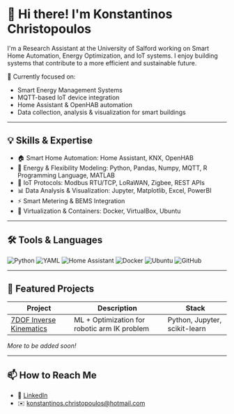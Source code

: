 # 👋 Hi there! I'm Konstantinos Christopoulos

I'm a Research Assistant at the University of Salford working on Smart Home Automation, Energy Optimization, and IoT systems. I enjoy building systems that contribute to a more efficient and sustainable future.

🔭 Currently focused on:
- Smart Energy Management Systems
- MQTT-based IoT device integration
- Home Assistant & OpenHAB automation
- Data collection, analysis & visualization for smart buildings

---

## 💡 Skills & Expertise

- 🏠 Smart Home Automation: Home Assistant, KNX, OpenHAB
- 🧠 Energy & Flexibility Modeling: Python, Pandas, Numpy, MQTT, R Programming Language, MATLAB
- 🔌 IoT Protocols: Modbus RTU/TCP, LoRaWAN, Zigbee, REST APIs
- 📊 Data Analysis & Visualization: Jupyter, Matplotlib, Excel, PowerBI
- ⚡ Smart Metering & BEMS Integration
- 🐳 Virtualization & Containers: Docker, VirtualBox, Ubuntu

---

## 🛠 Tools & Languages

![Python](https://img.shields.io/badge/Python-3670A0?style=for-the-badge&logo=python&logoColor=yellow)
![YAML](https://img.shields.io/badge/YAML-000000?style=for-the-badge&logo=yaml&logoColor=white)
![Home Assistant](https://img.shields.io/badge/Home%20Assistant-41BDF5?style=for-the-badge&logo=home-assistant&logoColor=white)
![Docker](https://img.shields.io/badge/Docker-2496ED?style=for-the-badge&logo=docker&logoColor=white)
![Ubuntu](https://img.shields.io/badge/Ubuntu-E95420?style=for-the-badge&logo=ubuntu&logoColor=white)
![GitHub](https://img.shields.io/badge/GitHub-181717?style=for-the-badge&logo=github&logoColor=white)

---

## 📂 Featured Projects

| Project | Description | Stack |
|--------|-------------|-------|
| [7DOF Inverse Kinematics](https://github.com/konstantinos-christopoulos/7DOF-Inverse-Kinematics) | ML + Optimization for robotic arm IK problem | Python, Jupyter, scikit-learn |


*More to be added soon!*

---

## 📫 How to Reach Me

- 💼 [LinkedIn](https://www.linkedin.com/public-profile/settings?lipi=urn%3Ali%3Apage%3Ad_flagship3_profile_self_edit_contact-info%3B2lIZBfOdTnyqUanur%2BSEow%3D%3D)
- ✉️ konstantinos.christopoulos@hotmail.com
